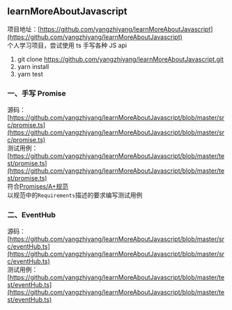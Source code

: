 ## learnMoreAboutJavascript

项目地址：[https://github.com/yangzhiyang/learnMoreAboutJavascript](https://github.com/yangzhiyang/learnMoreAboutJavascript)  
个人学习项目，尝试使用 ts 手写各种 JS api

1. git clone https://github.com/yangzhiyang/learnMoreAboutJavascript.git
2. yarn install
3. yarn test

### 一、手写 Promise

源码：[https://github.com/yangzhiyang/learnMoreAboutJavascript/blob/master/src/promise.ts](https://github.com/yangzhiyang/learnMoreAboutJavascript/blob/master/src/promise.ts)  
测试用例：[https://github.com/yangzhiyang/learnMoreAboutJavascript/blob/master/test/promise.ts](https://github.com/yangzhiyang/learnMoreAboutJavascript/blob/master/test/promise.ts)  
符合[Promises/A+规范](https://promisesaplus.com/)  
以规范中的`Requirements`描述的要求编写测试用例

### 二、EventHub
源码：[https://github.com/yangzhiyang/learnMoreAboutJavascript/blob/master/src/eventHub.ts](https://github.com/yangzhiyang/learnMoreAboutJavascript/blob/master/src/eventHub.ts)        
测试用例：[https://github.com/yangzhiyang/learnMoreAboutJavascript/blob/master/test/eventHub.ts](https://github.com/yangzhiyang/learnMoreAboutJavascript/blob/master/test/eventHub.ts)        
